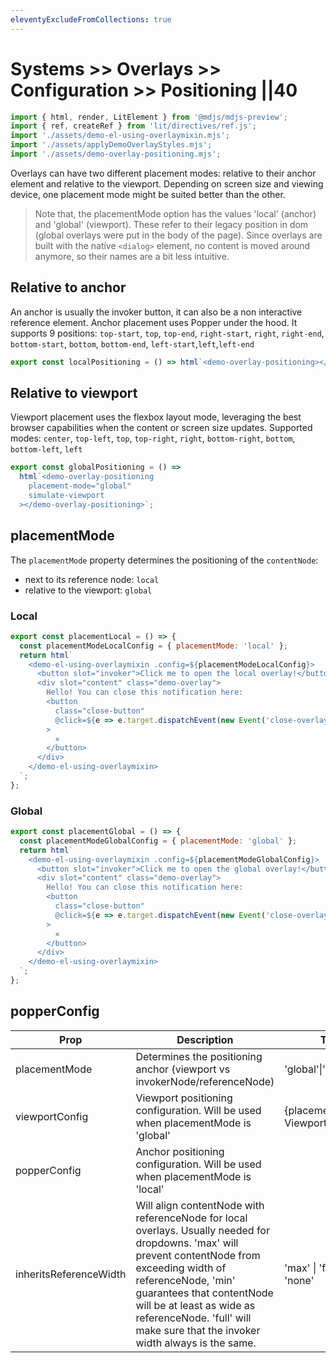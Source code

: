 ```yaml
---
eleventyExcludeFromCollections: true
---
```


# Systems >> Overlays >> Configuration >> Positioning ||40

```js script
import { html, render, LitElement } from '@mdjs/mdjs-preview';
import { ref, createRef } from 'lit/directives/ref.js';
import './assets/demo-el-using-overlaymixin.mjs';
import './assets/applyDemoOverlayStyles.mjs';
import './assets/demo-overlay-positioning.mjs';
```

Overlays can have two different placement modes: relative to their anchor element and relative to the viewport.
Depending on screen size and viewing device, one placement mode might be suited better than the other.

> Note that, the placementMode option has the values 'local' (anchor) and 'global' (viewport). These refer to their
> legacy position in dom (global overlays were put in the body of the page). Since overlays are built with the native `<dialog>` element,
> no content is moved around anymore, so their names are a bit less intuitive.

## Relative to anchor

An anchor is usually the invoker button, it can also be a non interactive reference element.
Anchor placement uses Popper under the hood. It supports 9 positions:
`top-start`, `top`, `top-end`, `right-start`, `right`, `right-end`, `bottom-start`, `bottom`, `bottom-end`, `left-start`,`left`,`left-end`

```js story
export const localPositioning = () => html`<demo-overlay-positioning></demo-overlay-positioning>`;
```

## Relative to viewport

Viewport placement uses the flexbox layout mode, leveraging the best browser capabilities when
the content or screen size updates.
Supported modes:
`center`, `top-left`, `top`, `top-right`, `right`, `bottom-right`, `bottom`, `bottom-left`, `left`

```js story
export const globalPositioning = () =>
  html`<demo-overlay-positioning
    placement-mode="global"
    simulate-viewport
  ></demo-overlay-positioning>`;
```

## placementMode

The `placementMode` property determines the positioning of the `contentNode`:

- next to its reference node: `local`
- relative to the viewport: `global`

### Local

<!-- By default, the [`referenceNode`](./configuration-elements#referencenode) is the [invokerNode](/configuration-elements#invokernode). -->

```js story
export const placementLocal = () => {
  const placementModeLocalConfig = { placementMode: 'local' };
  return html`
    <demo-el-using-overlaymixin .config=${placementModeLocalConfig}>
      <button slot="invoker">Click me to open the local overlay!</button>
      <div slot="content" class="demo-overlay">
        Hello! You can close this notification here:
        <button
          class="close-button"
          @click=${e => e.target.dispatchEvent(new Event('close-overlay', { bubbles: true }))}
        >
          ⨯
        </button>
      </div>
    </demo-el-using-overlaymixin>
  `;
};
```

### Global

```js story
export const placementGlobal = () => {
  const placementModeGlobalConfig = { placementMode: 'global' };
  return html`
    <demo-el-using-overlaymixin .config=${placementModeGlobalConfig}>
      <button slot="invoker">Click me to open the global overlay!</button>
      <div slot="content" class="demo-overlay">
        Hello! You can close this notification here:
        <button
          class="close-button"
          @click=${e => e.target.dispatchEvent(new Event('close-overlay', { bubbles: true }))}
        >
          ⨯
        </button>
      </div>
    </demo-el-using-overlaymixin>
  `;
};
```

## popperConfig

| Prop                   | Description                                                                                                                                                                                                                                                                                                     | Type                               |     |     |     |
| ---------------------- | --------------------------------------------------------------------------------------------------------------------------------------------------------------------------------------------------------------------------------------------------------------------------------------------------------------- | ---------------------------------- | --- | --- | --- |
| placementMode          | Determines the positioning anchor (viewport vs invokerNode/referenceNode)                                                                                                                                                                                                                                       | 'global'\|'local'                  |     |     |     |
| viewportConfig         | Viewport positioning configuration. Will be used when placementMode is 'global'                                                                                                                                                                                                                                 | {placement: ViewportPlacement}     |     |     |     |
| popperConfig           | Anchor positioning configuration. Will be used when placementMode is 'local'                                                                                                                                                                                                                                    |                                    |     |     |     |
| inheritsReferenceWidth | Will align contentNode with referenceNode for local overlays. Usually needed for dropdowns. 'max' will prevent contentNode from exceeding width of referenceNode, 'min' guarantees that contentNode will be at least as wide as referenceNode. 'full' will make sure that the invoker width always is the same. | 'max' \| 'full' \| 'min' \| 'none' |     |     |     |
